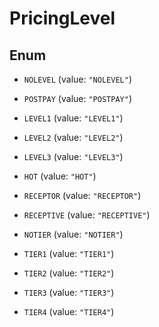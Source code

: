 

# PricingLevel

## Enum


* `NOLEVEL` (value: `"NOLEVEL"`)

* `POSTPAY` (value: `"POSTPAY"`)

* `LEVEL1` (value: `"LEVEL1"`)

* `LEVEL2` (value: `"LEVEL2"`)

* `LEVEL3` (value: `"LEVEL3"`)

* `HOT` (value: `"HOT"`)

* `RECEPTOR` (value: `"RECEPTOR"`)

* `RECEPTIVE` (value: `"RECEPTIVE"`)

* `NOTIER` (value: `"NOTIER"`)

* `TIER1` (value: `"TIER1"`)

* `TIER2` (value: `"TIER2"`)

* `TIER3` (value: `"TIER3"`)

* `TIER4` (value: `"TIER4"`)



